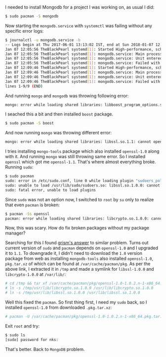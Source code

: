 I needed to install Mongodb for a project I was working on, as usual I did:

```bash
$ sudo pacman -S mongodb
```

Now starting the `mongodb.service` with `systemctl` was failing without any specific error logs:

```bash
$ journalctl -u mongodb.service -b
-- Logs begin at Thu 2017-06-01 13:13:02 IST, end at Sun 2018-01-07 12:14:08 IST. --
Jan 07 12:05:56 TheBlackPearl systemd[1]: Started High-performance, schema-free document-oriented da
Jan 07 12:05:56 TheBlackPearl systemd[1]: mongodb.service: Main process exited, code=exited, status=
Jan 07 12:05:56 TheBlackPearl systemd[1]: mongodb.service: Unit entered failed state.
Jan 07 12:05:56 TheBlackPearl systemd[1]: mongodb.service: Failed with result 'exit-code'.
Jan 07 12:09:46 TheBlackPearl systemd[1]: Started High-performance, schema-free document-oriented da
Jan 07 12:09:46 TheBlackPearl systemd[1]: mongodb.service: Main process exited, code=exited, status=
Jan 07 12:09:46 TheBlackPearl systemd[1]: mongodb.service: Unit entered failed state.
Jan 07 12:09:46 TheBlackPearl systemd[1]: mongodb.service: Failed with result 'exit-code'.
lines 1-9/9 (END)
```

And running `mongo` and `mongodb` was throwing following error:

```bash
mongo: error while loading shared libraries: libboost_program_options.so.1.65.1: cannot open shared object file: No such file or directory
```

I seached this a bit and then installed `boost` package.

```bash
$ sudo pacman -S boost
```

And now running `mongo` was throwing different error:

```bash
mongo: error while loading shared libraries: libssl.so.1.1: cannot open shared object file: No such file or directory
```

I tries installing `mongo-tools` package which also installed `openssl-1.0` along with it. And running `mongo` was still throwing same error. So I installed `openssl` which got me `openssl-1.1`. That's where almost everything broke. Running `sudo`:

```bash
$ sudo pacman 
sudo: error in /etc/sudo.conf, line 0 while loading plugin "sudoers_policy"
sudo: unable to load /usr/lib/sudo/sudoers.so: libssl.so.1.0.0: cannot open shared object file: No such file or directory
sudo: fatal error, unable to load plugins
```

Since `sudo` was not an option now, I switched to `root` by `su` only to realize that even `pacman` is broken:

```bash
$ pacman -Ss openssl
pacman: error while loading shared libraries: libcrypto.so.1.0.0: cannot open shared object file: No such file or directory
```

Now, this was scary. How do fix broken packages without my package manager?

Searching for this I found [grism's answer](https://bbs.archlinux.org/viewtopic.php?pid=1706378#p1706378) to similar problem. Turns out current version of `sudo` and `pacman` depends on `openssl-1.0` and I upgraded it to `1.1`. To downgrade it, I didn't need to download the `1.0` version package from web as installing `mongodb-tools` also installed `openssl-1.0`, `pkg.tar.xz` of which can be found at `/var/cache/pacman/pkg`. As per the above link, I extracted it in `/tmp` and made a symlink for `libssl-1.0.0` and `libcrypto-1.0.0` at `/var/lib/`:

```bash
# cd /tmp && tar xf /var/cache/pacman/pkg/openssl-1.0-1.0.2.n-1-x86_64.pkg.tar.xz
# ln -s /tmp/usr/lib/libcrypto.so.1.0.0 /usr/lib/libcrypto.so.1.0.0
# ln -s /tmp/usr/lib/libssl.so.1.0.0 /usr/lib/libssl.so.1.0.0
```

Well this fixed the `pacman`. So first thing first, I need my `sudo` back, so I installed `openssl-1.0` from downloaded `.pkg.tar.xz`:

```bash
# pacman -U /var/cache/pacman/pkg/openssl-1.0-1.0.2.n-1-x86_64.pkg.tar.xz
```

Exit `root` and try:

```bash
$ sudo ls
[sudo] password for nks:
```

That's better. Back to `MongoDB` problem.
